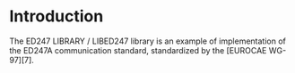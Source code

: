 # Introduction

The ED247 LIBRARY / LIBED247 library is an example of implementation of the ED247A communication standard, standardized by the [EUROCAE WG-97][7].

<!--
# Operating system and compilers

The ED247 LIBRARY / LIBED247 is natively built with the following operating systems and compilers:

-   _Linux (RHEL7)_
    -   GCC 4.8.5 (32/64 bits)
-   _Windows (10)_
    -   MINGW 4.9.2 (32/64 bits)
    -   Microsoft Visual Studio C++ 2019 (32/64 bits)
    -   Microsoft Visual Studio C++ 2017 (32/64 bits)
    -   Microsoft Visual Studio C++ 2015 (32/64 bits)

# Dependencies

The repository contains links to automatically build Libxml2 library from its official repository. Moreover, when tests are enabled, Google Test is also automatically built from its repository.

**CAUTION**: As the source code support C/C++ 11, please make sure you clone the Google Test release `release-1.8.1`, as backward compatibility with C/C++ 11 has been dropped in the next release.

Recommended libraries and associated releases:

|   Library    |         Purpose         | Release |
| :----------: | :---------------------: | :-----: |
| [LIBXML2][1] |        Required         | 2.9.10  |
|  [GTEST][2]  |       Tests only        |  1.8.1  |
|  [LCOV][3]   | Tests only (Linux only) |  1.8.1  |

Recommended libraries and associated releases:

|     Tool     |         Purpose          | Release |
| :----------: | :----------------------: | :-----: |
|  [CMAKE][4]  |  Compilation framework   | 3.13.4  |
|  [NINJA][5]  |       Build system       |  1.8.2  |
| [DOXYGEN][6] | Documentation generation |  1.8.1  |

# Compilation

The library can be compiled with CMake >= 3.13. The first line of the main `CMakeLists.txt`file contains all options for configuration.
The folder `scripts` contains compilation scripts examples for both Linux & Windows environments.

**WARNING**: Do not forget to run `git submodule init` & `git submodule update` while clonning the repository.

**INFO**: In order to compile only the library you can use the scripts with the `_prod_min` suffix.

The following tables list the dependencies for both runtime and compilation phasis. They do not take into account the compilers themselves. These dependencies are listed in the `dependencies.sh` dependencies base file or in the one generated after stand alone setup (see _Development/Installation_).

# Limitations

-   ED247 Packetization strategy mechanism is not implemented.

-   ED247 Error handling is not implemented.

-   The implementation is compliant only with A664, A429, A825, SERIAL, ANALOG, DISCRETE, NAD & VNAD protocols.

-   FrameFormatRevision & StandardRevision options are not entirely supported. This library implements only the "A" revision. Asking for a different revision will lead to a loading error.

-   The regular expressions are not fully supported by gcc4.8.x. Therefore the default linux compilation does not authorize to use complex requests in getters. In particular the use of square brackets has inevitably provoked many failures. Because the behaviour is unspecified the symptoms may vary from a user to an other.

# Miscellaneous

## Logging

The logging strategy can be controlled through the API with `ed247_set_log_level()` or with following environment variables

| Environment Variable |                      Purpose                       |
| :------------------: | :------------------------------------------------: |
|  `ED247_LOG_LEVEL`   | Set the level of logs (see `ed247_log_level_t()`)  |
| `ED247_LOG_FILEPATH` | Set the filepath of the logging file, if necessary |

## License

The license is detailed in the License section.

[1]: https://github.com/GNOME/libxml2
[2]: https://github.com/google/googletest
[3]: https://github.com/linux-test-project/lcov
[4]: https://github.com/Kitware/CMake
[5]: https://github.com/ninja-build/ninja
[6]: https://github.com/doxygen/doxygen
[7]: https://www.eurocae.net/ -->
